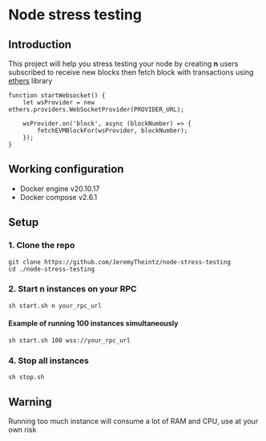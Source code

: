 # Node stress testing
## Introduction
This project will help you stress testing your node by creating **n** users subscribed to receive new blocks then fetch block with transactions using [ethers](https://docs.ethers.io/v5/) library

```
function startWebsocket() {
	let wsProvider = new ethers.providers.WebSocketProvider(PROVIDER_URL);

	wsProvider.on('block', async (blockNumber) => {
		fetchEVMBlockFor(wsProvider, blockNumber);
	});
}
```
## Working configuration
- Docker engine v20.10.17
- Docker compose v2.6.1

## Setup

### 1. Clone the repo
```
git clone https://github.com/JeremyTheintz/node-stress-testing
cd ./node-stress-testing
```

### 2. Start n instances on your RPC
`sh start.sh n your_rpc_url`

#### Example of running 100 instances simultaneously 
`sh start.sh 100 wss://your_rpc_url`

### 4. Stop all instances
`sh stop.sh`

## Warning
Running too much instance will consume a lot of RAM and CPU, use at your own risk